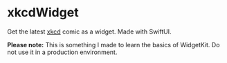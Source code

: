 # xkcdWidget

Get the latest [xkcd](https://xkcd.com) comic as a widget. Made with SwiftUI.

**Please note:** This is something I made to learn the basics of WidgetKit. Do not use it in a production environment.
